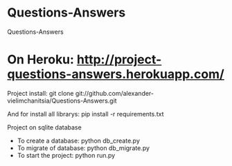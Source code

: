 # Questions-Answers
Questions-Answers

# On Heroku: http://project-questions-answers.herokuapp.com/

Project install:
git clone git://github.com/alexander-vielimchanitsia/Questions-Answers.git

And for install all librarys:
pip install -r requirements.txt

Project on sqlite database

+ To create a database: python db_create.py
+ To migrate of database: python db_migrate.py
+ To start the project: python run.py



